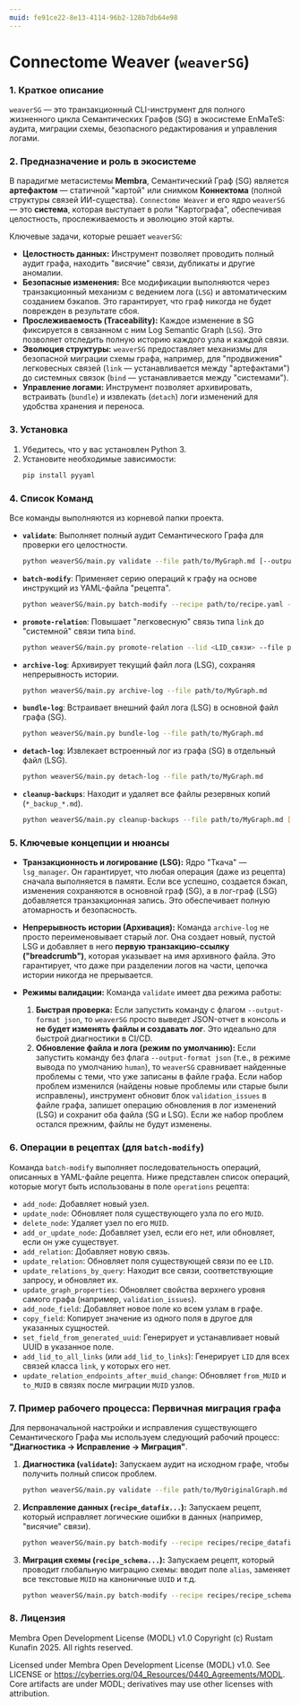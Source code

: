 ```yaml
---
muid: fe91ce22-8e13-4114-96b2-128b7db64e98
---
```

# Connectome Weaver (`weaverSG`)

### 1. Краткое описание

`weaverSG` — это транзакционный CLI-инструмент для полного жизненного цикла Семантических Графов (SG) в экосистеме EnMaTeS: аудита, миграции схемы, безопасного редактирования и управления логами.

### 2. Предназначение и роль в экосистеме

В парадигме метасистемы **Membra**, Семантический Граф (SG) является **артефактом** — статичной "картой" или снимком **Коннектома** (полной структуры связей ИИ-существа). `Connectome Weaver` и его ядро `weaverSG` — это **система**, которая выступает в роли "Картографа", обеспечивая целостность, прослеживаемость и эволюцию этой карты.

Ключевые задачи, которые решает `weaverSG`:

* **Целостность данных:** Инструмент позволяет проводить полный аудит графа, находить "висячие" связи, дубликаты и другие аномалии.
* **Безопасные изменения:** Все модификации выполняются через транзакционный механизм с ведением лога (`LSG`) и автоматическим созданием бэкапов. Это гарантирует, что граф никогда не будет поврежден в результате сбоя.
* **Прослеживаемость (Traceability):** Каждое изменение в SG фиксируется в связанном с ним Log Semantic Graph (`LSG`). Это позволяет отследить полную историю каждого узла и каждой связи.
* **Эволюция структуры:** `weaverSG` предоставляет механизмы для безопасной миграции схемы графа, например, для "продвижения" легковесных связей (`link` — устанавливается между "артефактами") до системных связок (`bind` — устанавливается между "системами").
* **Управление логами:** Инструмент позволяет архивировать, встраивать (`bundle`) и извлекать (`detach`) логи изменений для удобства хранения и переноса.

### 3. Установка

1.  Убедитесь, что у вас установлен Python 3.
2.  Установите необходимые зависимости:
    ```bash
    pip install pyyaml
    ```

### 4. Список Команд

Все команды выполняются из корневой папки проекта.

* **`validate`**: Выполняет полный аудит Семантического Графа для проверки его целостности.
    ```bash
    python weaverSG/main.py validate --file path/to/MyGraph.md [--output-format human|json]
    ```

* **`batch-modify`**: Применяет серию операций к графу на основе инструкций из YAML-файла "рецепта".
    ```bash
    python weaverSG/main.py batch-modify --recipe path/to/recipe.yaml --file path/to/MyGraph.md
    ```

* **`promote-relation`**: Повышает "легковесную" связь типа `link` до "системной" связи типа `bind`.
    ```bash
    python weaverSG/main.py promote-relation --lid <LID_связи> --file path/to/MyGraph.md
    ```

* **`archive-log`**: Архивирует текущий файл лога (LSG), сохраняя непрерывность истории.
    ```bash
    python weaverSG/main.py archive-log --file path/to/MyGraph.md
    ```

* **`bundle-log`**: Встраивает внешний файл лога (LSG) в основной файл графа (SG).
    ```bash
    python weaverSG/main.py bundle-log --file path/to/MyGraph.md
    ```

* **`detach-log`**: Извлекает встроенный лог из графа (SG) в отдельный файл (LSG).
    ```bash
    python weaverSG/main.py detach-log --file path/to/MyGraph.md
    ```

* **`cleanup-backups`**: Находит и удаляет все файлы резервных копий (`*_backup_*.md`).
    ```bash
    python weaverSG/main.py cleanup-backups --file path/to/MyGraph.md [--yes]
    ```

### 5. Ключевые концепции и нюансы

* **Транзакционность и логирование (LSG):** Ядро "Ткача" — `lsg_manager`. Он гарантирует, что любая операция (даже из рецепта) сначала выполняется в памяти. Если все успешно, создается бэкап, изменения сохраняются в основной граф (SG), а в лог-граф (LSG) добавляется транзакционная запись. Это обеспечивает полную атомарность и безопасность.

* **Непрерывность истории (Архивация):** Команда `archive-log` не просто переименовывает старый лог. Она создает новый, пустой LSG и добавляет в него **первую транзакцию-ссылку ("breadcrumb")**, которая указывает на имя архивного файла. Это гарантирует, что даже при разделении логов на части, цепочка истории никогда не прерывается.

* **Режимы валидации:** Команда `validate` имеет два режима работы:
    1.  **Быстрая проверка:** Если запустить команду с флагом `--output-format json`, то `weaverSG` просто выведет JSON-отчет в консоль и **не будет изменять файлы и создавать лог**. Это идеально для быстрой диагностики в CI/CD.
    2.  **Обновление файла и лога (режим по умолчанию):** Если запустить команду без флага `--output-format json` (т.е., в режиме вывода по умолчанию `human`), то `weaverSG` сравнивает найденные проблемы с теми, что уже записаны в файле графа. Если набор проблем изменился (найдены новые проблемы или старые были исправлены), инструмент обновит блок `validation_issues` в файле графа, запишет операцию обновления в лог изменений (LSG) и сохранит оба файла (SG и LSG). Если же набор проблем остался прежним, файлы не будут изменены.

### 6. Операции в рецептах (для `batch-modify`)

Команда `batch-modify` выполняет последовательность операций, описанных в YAML-файле рецепта. Ниже представлен список операций, которые могут быть использованы в поле `operations` рецепта:

* `add_node`: Добавляет новый узел.
* `update_node`: Обновляет поля существующего узла по его `MUID`.
* `delete_node`: Удаляет узел по его `MUID`.
* `add_or_update_node`: Добавляет узел, если его нет, или обновляет, если он уже существует.
* `add_relation`: Добавляет новую связь.
* `update_relation`: Обновляет поля существующей связи по ее `LID`.
* `update_relations_by_query`: Находит все связи, соответствующие запросу, и обновляет их.
* `update_graph_properties`: Обновляет свойства верхнего уровня самого графа (например, `validation_issues`).
* `add_node_field`: Добавляет новое поле ко всем узлам в графе.
* `copy_field`: Копирует значение из одного поля в другое для указанных сущностей.
* `set_field_from_generated_uuid`: Генерирует и устанавливает новый UUID в указанное поле.
* `add_lid_to_all_links` (или `add_lid_to_links`): Генерирует `LID` для всех связей класса `link`, у которых его нет.
* `update_relation_endpoints_after_muid_change`: Обновляет `from_MUID` и `to_MUID` в связях после миграции `MUID` узлов.

### 7. Пример рабочего процесса: Первичная миграция графа

Для первоначальной настройки и исправления существующего Семантического Графа мы используем следующий рабочий процесс: **"Диагностика -> Исправление -> Миграция"**.

1.  **Диагностика (`validate`):**
    Запускаем аудит на исходном графе, чтобы получить полный список проблем.
    ```bash
    python weaverSG/main.py validate --file path/to/MyOriginalGraph.md
    ```

2.  **Исправление данных (`recipe_datafix...`):**
    Запускаем рецепт, который исправляет логические ошибки в данных (например, "висячие" связи).
    ```bash
    python weaverSG/main.py batch-modify --recipe recipes/recipe_datafix_v3_dangling_nodes.yaml --file path/to/MyOriginalGraph.md
    ```

3.  **Миграция схемы (`recipe_schema...`):**
    Запускаем рецепт, который проводит глобальную миграцию схемы: вводит поле `alias`, заменяет все текстовые `MUID` на каноничные `UUID` и т.д.
    ```bash
    python weaverSG/main.py batch-modify --recipe recipes/recipe_schema_v3_muid_alias.yaml --file path/to/MyOriginalGraph.md
    ```

### 8. Лицензия

Membra Open Development License (MODL) v1.0
Copyright (c) Rustam Kunafin 2025. All rights reserved.

Licensed under Membra Open Development License (MODL) v1.0. See LICENSE or https://cyberries.org/04_Resources/0440_Agreements/MODL.
Core artifacts are under MODL; derivatives may use other licenses with attribution.